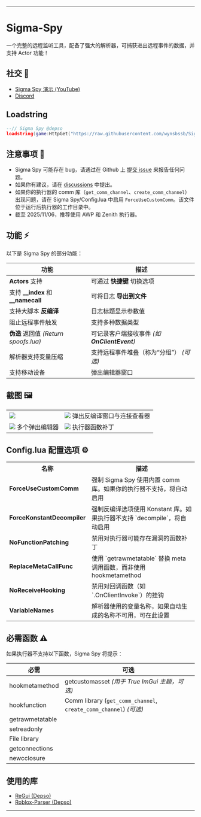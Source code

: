 
---

# Sigma-Spy

一个完整的远程监听工具，配备了强大的解析器，可捕获进出远程事件的数据，并支持 Actor 功能！

## 社交 💬

* [Sigma Spy 演示 (YouTube)](https://www.youtube.com/watch?v=Q4VrpE1UfHg)
* [Discord](https://discord.gg/s9ngmUDWgb)

## Loadstring

```lua
--// Sigma Spy @depso
loadstring(game:HttpGet("https://raw.githubusercontent.com/wynsbssb/Sigma-Spy/refs/heads/main/Main.lua"))()
```

## 注意事项 🔔

* Sigma Spy 可能存在 bug，请通过在 Github 上 [提交 issue](https://github.com/depthso/Sigma-Spy/issues) 来报告任何问题。
* 如果你有建议，请在 [discussions](https://github.com/depthso/Sigma-Spy/discussions) 中提出。
* 如果你的执行器的 comm 库（`get_comm_channel`、`create_comm_channel`）出现问题，请在 Sigma Spy/Config.lua 中启用 `ForceUseCustomComm`。该文件位于运行后执行器的工作目录中。
* 截至 2025/11/06，推荐使用 AWP 和 Zenith 执行器。

## 功能 ⚡

以下是 Sigma Spy 的部分功能：

| 功能                               | 描述                                 |
| -------------------------------- | ---------------------------------- |
| **Actors** 支持                    | 可通过 **快捷键** 切换选项                   |
| 支持 **__index** 和 **__namecall**  | 可将日志 **导出到文件**                     |
| 支持大脚本 **反编译**                    | 日志标题显示参数值                          |
| 阻止远程事件触发                         | 支持多种数据类型                           |
| **伪造** 返回值 *(Return spoofs.lua)* | 可记录客户端接收事件 *(如 **OnClientEvent**)* |
| 解析器支持变量压缩                        | 支持远程事件堆叠（称为“分组”） *(可选)*            |
| 支持移动设备                           | 弹出编辑器窗口                            |

## 截图 🖼️

<table>
	<tr>
		<td>
			<img src="/docs/images/Basic.png">
		</td>
		<td>
			<img src="/docs/images/DecompileConnection.png">
            弹出反编译窗口与连接查看器
		</td>
	</tr>
    <tr>
        <td>
            <img src="/docs/images/PopoutWindows.png">
            多个弹出编辑器
        </td>
        <td>
            <img src="https://github.com/user-attachments/assets/87d6b97f-320a-4bff-ab16-4bab1b397d07">
            执行器函数补丁
        </td>
    </tr>
</table>

## Config.lua 配置选项 ⚙️

<table>
  <tr>
    <th>名称</th>
    <th>描述</th>
  </tr>
  <tr>
    <td><b>ForceUseCustomComm</b></td>
    <td>强制 Sigma Spy 使用内置 comm 库。如果你的执行器不支持，将自动启用</td>
  </tr>
  <tr>
    <td><b>ForceKonstantDecompiler</b></td>
    <td>强制反编译选项使用 Konstant 库。如果执行器不支持 `decompile`，将自动启用</td>
  </tr>
  <tr>
    <td><b>NoFunctionPatching</b></td>
    <td>禁用对执行器可能存在漏洞的函数补丁</td>
  </tr>
  <tr>
    <td><b>ReplaceMetaCallFunc</b></td>
    <td>使用 `getrawmetatable` 替换 meta 调用函数，而非使用 hookmetamethod</td>
  </tr>
  <tr>
    <td><b>NoReceiveHooking</b></td>
    <td>禁用对回调函数（如 `.OnClientInvoke`）的挂钩</td>
  </tr>
  <tr>
    <td><b>VariableNames</b></td>
    <td>解析器使用的变量名称，如果自动生成的名称不可用，可在此设置</td>
  </tr>
</table>

## 必需函数 ⚠️

如果执行器不支持以下函数，Sigma Spy 将提示：

| 必需              | 可选                                                        |
| --------------- | --------------------------------------------------------- |
| hookmetamethod  | getcustomasset *(用于 True ImGui 主题，可选)*                    |
| hookfunction    | Comm library (`get_comm_channel`, `create_comm_channel`) *(可选)* |
| getrawmetatable |                                                           |
| setreadonly     |                                                           |
| File library    |                                                           |
| getconnections  |                                                           |
| newcclosure     |                                                           |

## 使用的库

* [ReGui (Depso)](https://github.com/depthso/Dear-ReGui/tree/main)
* [Roblox-Parser (Depso)](https://github.com/depthso/Roblox-parser)

---
